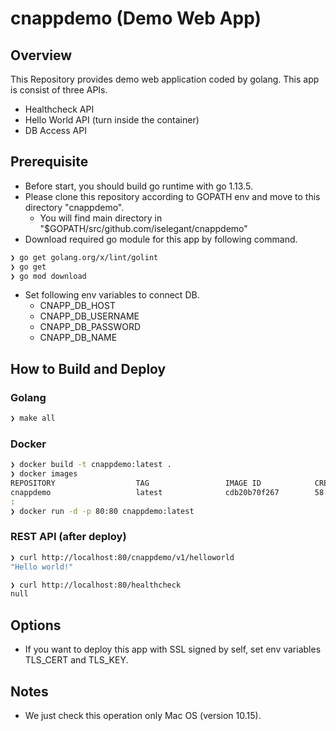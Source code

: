 # cnappdemo (Demo Web App)

## Overview
This Repository provides demo web application coded by golang. This app is consist of three APIs.
- Healthcheck API
- Hello World API (turn inside the container)
- DB Access API

## Prerequisite
- Before start, you should build go runtime with go 1.13.5.
- Please clone this repository according to GOPATH env and move to this directory "cnappdemo".
  - You will find main directory in "$GOPATH/src/github.com/iselegant/cnappdemo"
- Download required go module for this app by following command.
```bash
❯ go get golang.org/x/lint/golint
❯ go get 
❯ go mod download
```
- Set following env variables to connect DB.
  - CNAPP_DB_HOST
  - CNAPP_DB_USERNAME 
  - CNAPP_DB_PASSWORD 
  - CNAPP_DB_NAME

## How to Build and Deploy
### Golang
```bash
❯ make all
```
### Docker
```bash
❯ docker build -t cnappdemo:latest .
❯ docker images
REPOSITORY                  TAG                 IMAGE ID            CREATED             SIZE
cnappdemo                   latest              cdb20b70f267        58 minutes ago      4.45MB
:
❯ docker run -d -p 80:80 cnappdemo:latest
```

### REST API (after deploy)
```bash
❯ curl http://localhost:80/cnappdemo/v1/helloworld
"Hello world!"

❯ curl http://localhost:80/healthcheck
null
```

## Options
- If you want to deploy this app with SSL signed by self, set env
variables TLS_CERT and TLS_KEY. 

## Notes
- We just check this operation only Mac OS (version 10.15).
